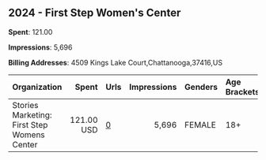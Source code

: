 ## 2024 - First Step Women's Center 
**Spent**: 121.00

**Impressions**: 5,696

**Billing Addresses**: 4509 Kings Lake Court,Chattanooga,37416,US

|Organization|Spent|Urls|Impressions|Genders|Age Brackets|Country Codes|
|:---|---:|:---|---:|:---|:---|:---|
|Stories Marketing: First Step Womens Center|121.00 USD|[0](https://www.snap.com/political-ads/asset/7eae9bff69708fadc40a24a85e36f74c1e208d346d32c866ab9eadaf174e5b56?mediaType=mp4)|5,696|FEMALE|18+|united states|
